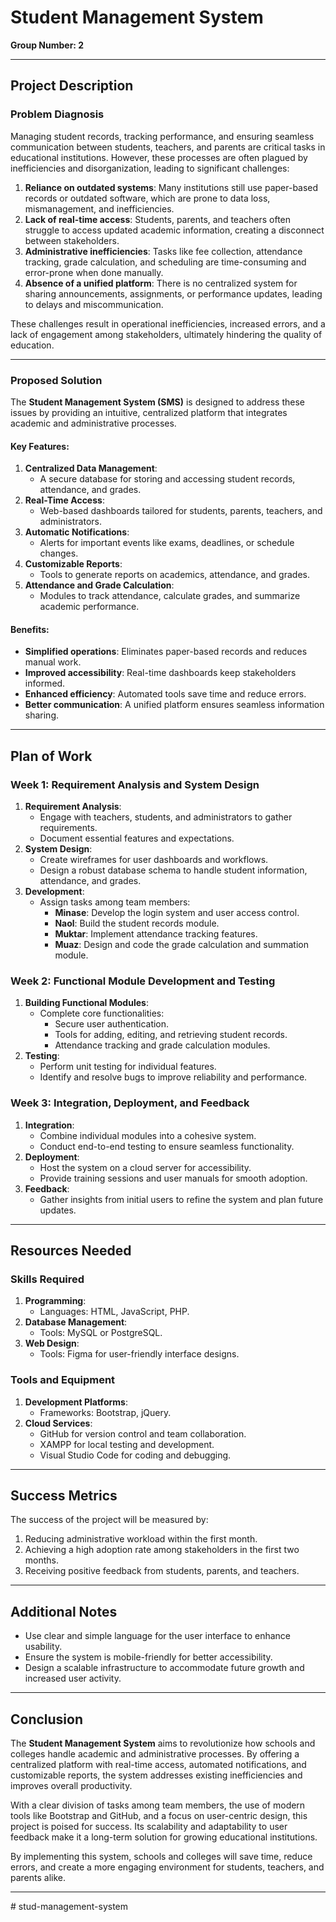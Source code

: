 

# **Student Management System**  
**Group Number: 2**  

---

## **Project Description**  

### **Problem Diagnosis**  
Managing student records, tracking performance, and ensuring seamless communication between students, teachers, and parents are critical tasks in educational institutions. However, these processes are often plagued by inefficiencies and disorganization, leading to significant challenges:  

1. **Reliance on outdated systems**: Many institutions still use paper-based records or outdated software, which are prone to data loss, mismanagement, and inefficiencies.  
2. **Lack of real-time access**: Students, parents, and teachers often struggle to access updated academic information, creating a disconnect between stakeholders.  
3. **Administrative inefficiencies**: Tasks like fee collection, attendance tracking, grade calculation, and scheduling are time-consuming and error-prone when done manually.  
4. **Absence of a unified platform**: There is no centralized system for sharing announcements, assignments, or performance updates, leading to delays and miscommunication.  

These challenges result in operational inefficiencies, increased errors, and a lack of engagement among stakeholders, ultimately hindering the quality of education.  

---

### **Proposed Solution**  
The **Student Management System (SMS)** is designed to address these issues by providing an intuitive, centralized platform that integrates academic and administrative processes.  

#### **Key Features**:  
1. **Centralized Data Management**:  
   - A secure database for storing and accessing student records, attendance, and grades.  
2. **Real-Time Access**:  
   - Web-based dashboards tailored for students, parents, teachers, and administrators.  
3. **Automatic Notifications**:  
   - Alerts for important events like exams, deadlines, or schedule changes.  
4. **Customizable Reports**:  
   - Tools to generate reports on academics, attendance, and grades.  
5. **Attendance and Grade Calculation**:  
   - Modules to track attendance, calculate grades, and summarize academic performance.  

#### **Benefits**:  
- **Simplified operations**: Eliminates paper-based records and reduces manual work.  
- **Improved accessibility**: Real-time dashboards keep stakeholders informed.  
- **Enhanced efficiency**: Automated tools save time and reduce errors.  
- **Better communication**: A unified platform ensures seamless information sharing.  

---

## **Plan of Work**  

### **Week 1: Requirement Analysis and System Design**  
1. **Requirement Analysis**:  
   - Engage with teachers, students, and administrators to gather requirements.  
   - Document essential features and expectations.  
2. **System Design**:  
   - Create wireframes for user dashboards and workflows.  
   - Design a robust database schema to handle student information, attendance, and grades.  
3. **Development**:  
   - Assign tasks among team members:  
     - **Minase**: Develop the login system and user access control.  
     - **Naol**: Build the student records module.  
     - **Muktar**: Implement attendance tracking features.  
     - **Muaz**: Design and code the grade calculation and summation module.  

### **Week 2: Functional Module Development and Testing**  
1. **Building Functional Modules**:  
   - Complete core functionalities:  
     - Secure user authentication.  
     - Tools for adding, editing, and retrieving student records.  
     - Attendance tracking and grade calculation modules.  
2. **Testing**:  
   - Perform unit testing for individual features.  
   - Identify and resolve bugs to improve reliability and performance.  

### **Week 3: Integration, Deployment, and Feedback**  
1. **Integration**:  
   - Combine individual modules into a cohesive system.  
   - Conduct end-to-end testing to ensure seamless functionality.  
2. **Deployment**:  
   - Host the system on a cloud server for accessibility.  
   - Provide training sessions and user manuals for smooth adoption.  
3. **Feedback**:  
   - Gather insights from initial users to refine the system and plan future updates.  

---

## **Resources Needed**  

### **Skills Required**  
1. **Programming**:  
   - Languages: HTML, JavaScript, PHP.  
2. **Database Management**:  
   - Tools: MySQL or PostgreSQL.  
3. **Web Design**:  
   - Tools: Figma for user-friendly interface designs.  

### **Tools and Equipment**  
1. **Development Platforms**:  
   - Frameworks: Bootstrap, jQuery.  
2. **Cloud Services**:  
   - GitHub for version control and team collaboration.  
   - XAMPP for local testing and development.  
   - Visual Studio Code for coding and debugging.  

---

## **Success Metrics**  
The success of the project will be measured by:  
1. Reducing administrative workload within the first month.  
2. Achieving a high adoption rate among stakeholders in the first two months.  
3. Receiving positive feedback from students, parents, and teachers.  

---

## **Additional Notes**  
- Use clear and simple language for the user interface to enhance usability.  
- Ensure the system is mobile-friendly for better accessibility.  
- Design a scalable infrastructure to accommodate future growth and increased user activity.  

---

## **Conclusion**  
The **Student Management System** aims to revolutionize how schools and colleges handle academic and administrative processes. By offering a centralized platform with real-time access, automated notifications, and customizable reports, the system addresses existing inefficiencies and improves overall productivity.  

With a clear division of tasks among team members, the use of modern tools like Bootstrap and GitHub, and a focus on user-centric design, this project is poised for success. Its scalability and adaptability to user feedback make it a long-term solution for growing educational institutions.  

By implementing this system, schools and colleges will save time, reduce errors, and create a more engaging environment for students, teachers, and parents alike.  

---
#   s t u d - m a n a g e m e n t - s y s t e m  
 